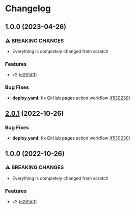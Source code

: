 # Changelog

## 1.0.0 (2023-04-26)


### ⚠ BREAKING CHANGES

* Everything is completely changed from scratch

### Features

* v2 ([e281dff](https://github.com/Rajaniraiyn/Search-It/commit/e281dffe579c3e513903874db6aa9aa9421aeb97))


### Bug Fixes

* **deploy.yaml:** fix GitHub pages action workflow ([f530230](https://github.com/Rajaniraiyn/Search-It/commit/f53023089184f708d643eef7ed5f0965e02eb745))

## [2.0.1](https://github.com/Rajaniraiyn/Search-It/compare/v2.0.0...v2.0.1) (2022-10-26)


### Bug Fixes

* **deploy.yaml:** fix GitHub pages action workflow ([f530230](https://github.com/Rajaniraiyn/Search-It/commit/f53023089184f708d643eef7ed5f0965e02eb745))

## 1.0.0 (2022-10-26)


### ⚠ BREAKING CHANGES

* Everything is completely changed from scratch

### Features

* v2 ([e281dff](https://github.com/Rajaniraiyn/Search-It/commit/e281dffe579c3e513903874db6aa9aa9421aeb97))
